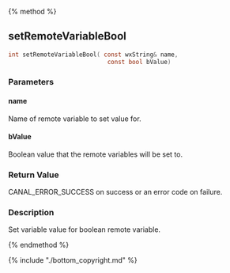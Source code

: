 
{% method %}
## setRemoteVariableBool

```c
int setRemoteVariableBool( const wxString& name, 
                            const bool bValue)
```

### Parameters

#### name
Name of remote variable to set value for.

#### bValue
Boolean value that the remote variables will be set to.

### Return Value
CANAL_ERROR_SUCCESS on success or an error code on failure. 

### Description
Set variable value for boolean remote variable. 

{% endmethod %}

{% include "./bottom_copyright.md" %}